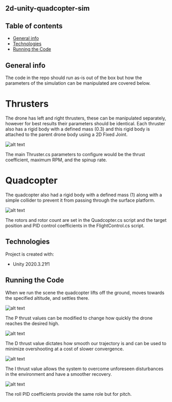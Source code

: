 ## 2d-unity-quadcopter-sim

## Table of contents

- [General info](#general-info)
- [Technologies](#technologies)
- [Running the Code](#running-the-code)

## General info

The code in the repo should run as-is out of the box but how the parameters of the simulation can be manipulated are covered below.

# Thrusters

The drone has left and right thrusters, these can be manipulated separately, however for best results their parameters should be identical. Each thruster also has a rigid body with a defined mass (0.3) and this rigid body is attached to the parent drone body using a 2D Fixed Joint.

![alt text](https://cdn-images-1.medium.com/max/800/1*9xIpEFJhUD_xvHlHsjfBVg.png)

The main Thruster.cs parameters to configure would be the thrust coefficient, maximum RPM, and the spinup rate.

# Quadcopter

The quadcopter also had a rigid body with a defined mass (1) along with a simple collider to prevent it from passing through the surface platform.

![alt text](https://cdn-images-1.medium.com/max/800/1*oW0ooqAlULV2XLiezIKKQg.png)

The rotors and rotor count are set in the Quadcopter.cs script and the target position and PID control coefficients in the FlightControl.cs script.

## Technologies

Project is created with:

- Unity 2020.3.21f1

## Running the Code

When we run the scene the quadcopter lifts off the ground, moves towards the specified altitude, and settles there.

![alt text](https://cdn-images-1.medium.com/max/800/1*1KdD_3Bd491HiFm0docCoA.gif)

The P thrust values can be modified to change how quickly the drone reaches the desired high.

![alt text](https://cdn-images-1.medium.com/max/800/1*vXg3tDCL6xiAZrF-p273_w.gif)

The D thrust value dictates how smooth our trajectory is and can be used to minimize overshooting at a cost of slower convergence.

![alt text](https://cdn-images-1.medium.com/max/800/1*R50RA8RYwKaHKQJ9IVoBkA.gif)

The I thrust value allows the system to overcome unforeseen disturbances in the environment and have a smoother recovery.

![alt text](https://cdn-images-1.medium.com/max/800/1*V7BhEO7Mnhq16XsBemDNug.gif)

The roll PID coefficients provide the same role but for pitch.
